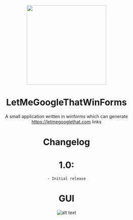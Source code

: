 <div align="center">

<img src="https://encrypted-tbn0.gstatic.com/images?q=tbn:ANd9GcT_M5DcaPBVB1RIyGZT90F8W0v0UmYKjV8rBpEbxroi5A&s" width="252" height="252" />

# LetMeGoogleThatWinForms
A small application written in winforms which can generate https://letmegooglethat.com links

# Changelog
  # 1.0:
    - Initial release
    
# GUI
  ![alt text](https://i.imgur.com/EABc7Lq.png)
